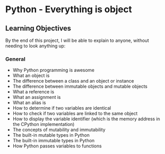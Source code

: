 # Python - Everything is object

## Learning Objectives

By the end of this project, I will be able to explain to anyone, without needing to look anything up:

### General
- Why Python programming is awesome
- What an object is
- The difference between a class and an object or instance
- The difference between immutable objects and mutable objects
- What a reference is
- What an assignment is
- What an alias is
- How to determine if two variables are identical
- How to check if two variables are linked to the same object
- How to display the variable identifier (which is the memory address in the CPython implementation)
- The concepts of mutability and immutability
- The built-in mutable types in Python
- The built-in immutable types in Python
- How Python passes variables to functions
